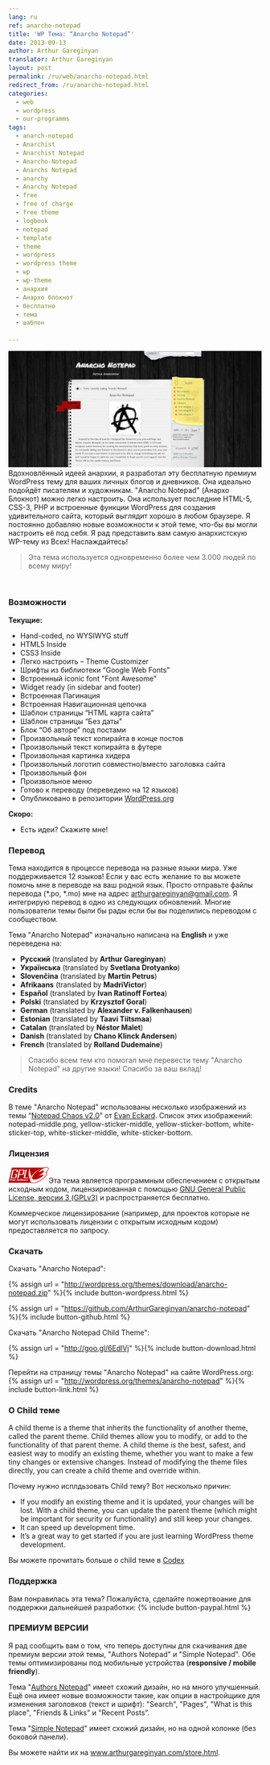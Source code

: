 ```yaml
---
lang: ru
ref: anarcho-notepad
title: 'WP Тема: “Anarcho Notepad”'
date: 2013-09-13
author: Arthur Gareginyan
translator: Arthur Gareginyan
layout: post
permalink: /ru/web/anarcho-notepad.html
redirect_from: /ru/anarcho-notepad.html
categories:
  - web
  - wordpress
  - our-programms
tags:
  - anarch-notepad
  - Anarchist
  - Anarchist Notepad
  - Anarcho-Notepad
  - Anarchs Notepad
  - anarchy
  - Anarchy Notepad
  - free
  - free of charge
  - free theme
  - logbook
  - notepad
  - template
  - theme
  - wordpress
  - wordpress theme
  - wp
  - wp-theme
  - анархия
  - Анархо блокнот
  - бесплатно
  - тема
  - шаблон

---
```

![WP Theme Anarcho Notepad](/images/projects/anarcho-notepad/preview.png)
Вдохновлённый идеей анархии, я разработал эту бесплатную премиум WordPress тему для ваших личных блогов и дневников. Она идеально подойдёт писателям и художникам. "Anarcho Notepad" (Анархо Блокнот) можно легко настроить. Она использует последние HTML-5, CSS-3, PHP и встроенные функции WordPress для создания удивительного сайта, который выглядит хорошо в любом браузере. Я постоянно добавляю новые возможности к этой теме, что-бы вы могли настроить её под себя. Я рад представить вам самую анархистскую WP-тему из Всех! Наслаждайтесь!

>Эта тема используется одновременно более чем 3.000 людей по всему миру!

<br>

### Возможности

**Текущие:**

   * Hand-coded, no WYSIWYG stuff
   * HTML5 Inside
   * CSS3 Inside
   * Легко настроить – Theme Customizer
   * Шрифты из библиотеки “Google Web Fonts”
   * Встроенный iconic font "Font Awesome"
   * Widget ready (in sidebar and footer)
   * Встроенная Пагинация
   * Встроенная Навигационная цепочка
   * Шаблон страницы “HTML карта сайта”
   * Шаблон страницы “Без даты"
   * Блок “Об авторе” под постами
   * Произвольный текст копирайта в конце постов
   * Произвольный текст копирайта в футере
   * Произвольная картинка хидера
   * Произвольный логотип совместно/вместо заголовка сайта
   * Произвольный фон
   * Произвольное меню
   * Готово к переводу (переведено на 12 языков)
   * Опубликовано в репозитории [WordPress.org](http://wordpess.org/)

**Скоро:**
	
   * Есть идеи? Скажите мне!


### Перевод

Тема находится в процессе перевода на разные языки мира. Уже поддерживается 12 языков! Если у вас есть желание то вы можете помочь мне в переводе на ваш родной язык. Просто отправьте файлы перевода (*.po, *.mo) мне на адрес arthurgareginyan@gmail.com. Я интегрирую перевод в одно из следующих обновлений. Многие пользователи темы были бы рады если бы вы поделились переводом с сообществом.

Тема "Anarcho Notepad" изначально написана на **English** и уже переведена на:

* **Русский** (translated by **Arthur Gareginyan**)
* **Українська** (translated by **Svetlana Drotyanko**)
* **Slovenčina** (translated by **Martin Petrus**)
* **Afrikaans** (translated by **MadriVictor**)
* **Español** (translated by **Ivan Ratinoff Fortea**)
* **Polski** (translated by **Krzysztof Goral**)
* **German** (translated by **Alexander v. Falkenhausen**)
* **Estonian** (translated by **Taavi Tiitsmaa**)
* **Catalan** (translated by **Néstor Malet**)
* **Danish** (translated by **Chano Klinck Andersen**)
* **French** (translated by **Rolland Dudemaine**)

>Спасибо всем тем кто помогал мне перевести тему "Anarcho Notepad" на другие языки! Спасибо за ваш вклад!


### Credits

В теме "Anarcho Notepad" использованы несколько изображений из темы “<a href="http://www.notepadchaos.com/" target="_blank" rel="nofollow">Notepad Chaos  v2.0</a>” от <a href="http://www.evaneckard.com/" target="_blank" rel="nofollow">Evan Eckard</a>. Список этих изображений: notepad-middle.png, yellow-sticker-middle, yellow-sticker-bottom, white-sticker-top, white-sticker-middle, white-sticker-bottom.


### Лицензия

<img src="/images/gplv3.png" alt="gplv3" width="80" class="alignleft" style="border:none;" />Эта тема является программным обеспечением с открытым исходным кодом, лицензириованная с помощью <a href="http://www.gnu.org/licenses/gpl-3.0.html" title="GPLv3" target="_blank">GNU General Public License, версии 3 (GPLv3)</a> и распространяется бесплатно.

Коммерческое лицензирование (например, для проектов которые не могут использовать лицензии с открытым исходным кодом) предоставляется по запросу.


### Скачать

Скачать "Anarcho Notepad":

{% assign url = "http://wordpress.org/themes/download/anarcho-notepad.zip" %}{% include button-wordpress.html %}

{% assign url = "https://github.com/ArthurGareginyan/anarcho-notepad" %}{% include button-github.html %}

Скачать "Anarcho Notepad Child Theme":

{% assign url = "http://goo.gl/6EdlVj" %}{% include button-download.html %}

Перейти на страницу темы "Anarcho Notepad" на сайте WordPress.org:
{% assign url = "http://wordpress.org/themes/anarcho-notepad" %}{% include button-link.html %}



### О Child теме

A child theme is a theme that inherits the functionality of another theme, called the parent theme. Child themes allow you to modify, or add to the functionality of that parent theme. A child theme is the best, safest, and easiest way to modify an existing theme, whether you want to make a few tiny changes or extensive changes. Instead of modifying the theme files directly, you can create a child theme and override within.

Почему нужно исплдьзовать Child тему? Вот несколько причин:

* If you modify an existing theme and it is updated, your changes will be lost. With a child theme, you can update the parent theme (which might be important for security or functionality) and still keep your changes.
* It can speed up development time.
* It’s a great way to get started if you are just learning WordPress theme development.

Вы можете прочитать больше о child теме в <a href="http://codex.wordpress.org/Child_Themes" target="_blank" rel="nofollow">Codex</a>


### Поддержка

Вам понравилась эта тема? Пожалуйста, сделайте пожертвоание для поддержки дальнейшей разработки:
{% include button-paypal.html %}


### ПРЕМИУМ ВЕРСИИ

Я рад сообщить вам о том, что теперь доступны для скачивания две премиум версии этой темы, "Authors Notepad" и "Simple Notepad". Обе темы оптимизированы под мобильные устройства (**responsive / mobile friendly**).

Тема "<a href="https://gum.co/SDkDb" target="_blank">Authors Notepad</a>" имеет схожий дизайн, но на много улучшенный. Ещё она имеет новые возможности такие, как опции в настройщике для изменения заголовков (текст и шрифт): "Search", "Pages", "What is this place", "Friends & Links" и "Recent Posts”. 

Тема "<a href="https://gum.co/simple-notepad" target="_blank">Simple Notepad</a>" имеет схожий дизайн, но на одной колонке (без боковой панели).

Вы можете найти их на <a href="https://www.arthurgareginyan.com/store.html" target="_blank">www.arthurgareginyan.com/store.html</a>.

